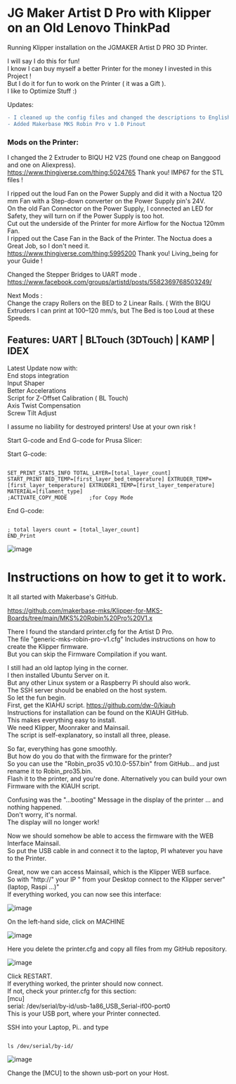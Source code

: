 <H1>JG Maker Artist D Pro with Klipper on an Old Lenovo ThinkPad</H1> 

Running Klipper installation on the JGMAKER Artist D PRO 3D Printer.

I will say I do this for fun!          
I know I can buy myself a better Printer for the money I invested in this Project !         
But I do it for fun to work on the Printer ( it was a Gift ).         
I like to Optimize Stuff :) 

Updates:
```diff
- I cleaned up the config files and changed the descriptions to English
- Added Makerbase MKS Robin Pro v 1.0 Pinout
```





<H3>Mods on the Printer:</H3>

I changed the 2 Extruder to BIQU H2 V2S (found one cheap on Banggood and one on Aliexpress).         
https://www.thingiverse.com/thing:5024765 Thank you! IMP67 for the STL files !
        
I ripped out the loud Fan on the Power Supply and did it with a Noctua 120 mm Fan with a Step-down converter on the Power Supply pin's 24V.         
 On the old Fan Connector on the Power Supply, I connected an LED for Safety, they will turn on if the Power Supply is too hot.         
Cut out the underside of the Printer for more Airflow for the Noctua 120mm Fan.         
I ripped out the Case Fan in the Back of the Printer. The Noctua does a Great Job, so I don't need it.         
https://www.thingiverse.com/thing:5995200 Thank you!  Living_being for your Guide !         

Changed the Stepper Bridges to UART mode .  
https://www.facebook.com/groups/artistd/posts/5582369768503249/        

Next Mods :        
Change the crapy Rollers on the BED to 2 Linear Rails. ( With the BIQU Extruders I can print at 100–120 mm/s, but The Bed is too Loud at these Speeds.        
                
                
<H2>Features: UART | BLTouch (3DTouch) | KAMP | IDEX</H2>

Latest Update now with:                        
        End stops integration                        
        Input Shaper                        
        Better Accelerations                        
        Script for Z-Offset Calibration ( BL Touch)                        
        Axis Twist Compensation                        
        Screw Tilt Adjust                        


I assume no liability for destroyed printers! Use at your own risk !


Start G-code and End G-code for Prusa Slicer:

Start G-code:                                                                                            
```

SET_PRINT_STATS_INFO TOTAL_LAYER=[total_layer_count]
START_PRINT BED_TEMP=[first_layer_bed_temperature] EXTRUDER_TEMP=[first_layer_temperature] EXTRUDER1_TEMP=[first_layer_temperature] MATERIAL=[filament_type]       
;ACTIVATE_COPY_MODE       ;for Copy Mode
```

End G-code:
```

; total layers count = [total_layer_count]                                
END_Print
```


![image](https://github.com/Martin-Stiller/JG-Maker-Artist-D-Pro-Klipper-Mainsail/assets/49054392/06c73b74-d6d8-4498-9539-7fa06db71131)

<H1>Instructions on how to get it to work.</H1>

It all started with Makerbase's GitHub.

https://github.com/makerbase-mks/Klipper-for-MKS-Boards/tree/main/MKS%20Robin%20Pro%20V1.x

There I found the standard printer.cfg for the Artist D Pro.   
The file "generic-mks-robin-pro-v1.cfg" Includes instructions on how to create the Klipper firmware.  
But you can skip the Firmware Compilation if you want.        

I still had an old laptop lying in the corner.        
I then installed Ubuntu Server on it.        
But any other Linux system or a Raspberry Pi should also work.        
The SSH server should be enabled on the host system.        
So let the fun begin.        
First, get the KIAHU script. https://github.com/dw-0/kiauh                
Instructions for installation can be found on the KIAUH GitHub.                        
This makes everything easy to install.                
We need Klipper, Moonraker and Mainsail.                
The script is self-explanatory, so install all three, please.   

So far, everything has gone smoothly.        
But how do you do that with the firmware for the printer?        
So you can use the "Robin_pro35 v0.10.0-557.bin" from GitHub... and just rename it to Robin_pro35.bin.        
Flash it to the printer, and you're done.
Alternatively you can build your own Firmware with the KIAUH script.

Confusing was the  "...booting" Message in the display of the printer ... and nothing happened.        
Don't worry, it's normal.        
The display will no longer work!        

Now we should somehow be able to access the firmware with the WEB Interface Mainsail.                
So put the USB cable in and connect it to the laptop, PI whatever you have to the Printer.  

Great, now we can access Mainsail, which is the Klipper WEB surface.        
So with "http://" your IP "  from your Desktop connect to the Klipper server" (laptop, Raspi ...)"        
If everything worked, you can now see this interface:

![image](https://github.com/Martin-Stiller/JG-Maker-Artist-D-Pro-Klipper-Mainsail/assets/49054392/badf6f85-2ff1-4d6d-9bed-3106f6e5692a)

On the left-hand side, click on MACHINE

![image](https://github.com/Martin-Stiller/JG-Maker-Artist-D-Pro-Klipper-Mainsail/assets/49054392/17b18014-ade5-4bd7-8f8c-9086a1eae993)


Here you delete the printer.cfg and copy all files from my GitHub repository.

![image](https://github.com/Martin-Stiller/JG-Maker-Artist-D-Pro-Klipper-Mainsail/assets/49054392/0650aea4-388c-467e-a0e4-b6876019cfb3)


Click RESTART.        
If everything worked, the printer should now connect.        
If not, check your printer.cfg for this section:        
                [mcu]        
                serial: /dev/serial/by-id/usb-1a86_USB_Serial-if00-port0        
This is your USB port, where your Printer connected.        

SSH into your Laptop, Pi.. and type 
```

ls /dev/serial/by-id/

```
![image](https://github.com/Martin-Stiller/JG-Maker-Artist-D-Pro-Klipper-Mainsail/assets/49054392/4b2b9521-2817-4ddd-a4d1-924696ea8cbf)

Change the [MCU] to the shown usb-port on your Host. 


